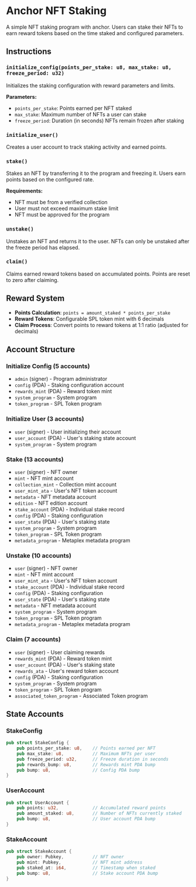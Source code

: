 # Anchor NFT Staking

A simple NFT staking program with anchor. Users can stake their NFTs to earn reward tokens based on the time staked and configured parameters.

## Instructions

### `initialize_config(points_per_stake: u8, max_stake: u8, freeze_period: u32)`
Initializes the staking configuration with reward parameters and limits.

**Parameters:**
- `points_per_stake`: Points earned per NFT staked
- `max_stake`: Maximum number of NFTs a user can stake
- `freeze_period`: Duration (in seconds) NFTs remain frozen after staking

### `initialize_user()`
Creates a user account to track staking activity and earned points.

### `stake()`
Stakes an NFT by transferring it to the program and freezing it. Users earn points based on the configured rate.

**Requirements:**
- NFT must be from a verified collection
- User must not exceed maximum stake limit
- NFT must be approved for the program

### `unstake()`
Unstakes an NFT and returns it to the user. NFTs can only be unstaked after the freeze period has elapsed.

### `claim()`
Claims earned reward tokens based on accumulated points. Points are reset to zero after claiming.

## Reward System

- **Points Calculation**: `points = amount_staked * points_per_stake`
- **Reward Tokens**: Configurable SPL token mint with 6 decimals
- **Claim Process**: Convert points to reward tokens at 1:1 ratio (adjusted for decimals)

## Account Structure

### Initialize Config (5 accounts)
- `admin` (signer) - Program administrator
- `config` (PDA) - Staking configuration account
- `rewards_mint` (PDA) - Reward token mint
- `system_program` - System program
- `token_program` - SPL Token program

### Initialize User (3 accounts)
- `user` (signer) - User initializing their account
- `user_account` (PDA) - User's staking state account
- `system_program` - System program

### Stake (13 accounts)
- `user` (signer) - NFT owner
- `mint` - NFT mint account
- `collection_mint` - Collection mint account
- `user_mint_ata` - User's NFT token account
- `metadata` - NFT metadata account
- `edition` - NFT edition account
- `stake_account` (PDA) - Individual stake record
- `config` (PDA) - Staking configuration
- `user_state` (PDA) - User's staking state
- `system_program` - System program
- `token_program` - SPL Token program
- `metadata_program` - Metaplex metadata program

### Unstake (10 accounts)
- `user` (signer) - NFT owner
- `mint` - NFT mint account
- `user_mint_ata` - User's NFT token account
- `stake_account` (PDA) - Individual stake record
- `config` (PDA) - Staking configuration
- `user_state` (PDA) - User's staking state
- `metadata` - NFT metadata account
- `system_program` - System program
- `token_program` - SPL Token program
- `metadata_program` - Metaplex metadata program

### Claim (7 accounts)
- `user` (signer) - User claiming rewards
- `rewards_mint` (PDA) - Reward token mint
- `user_account` (PDA) - User's staking state
- `rewards_ata` - User's reward token account
- `config` (PDA) - Staking configuration
- `system_program` - System program
- `token_program` - SPL Token program
- `associated_token_program` - Associated Token program

## State Accounts

### StakeConfig
```rust
pub struct StakeConfig {
    pub points_per_stake: u8,    // Points earned per NFT
    pub max_stake: u8,           // Maximum NFTs per user
    pub freeze_period: u32,      // Freeze duration in seconds
    pub rewards_bump: u8,        // Rewards mint PDA bump
    pub bump: u8,                // Config PDA bump
}
```

### UserAccount
```rust
pub struct UserAccount {
    pub points: u32,             // Accumulated reward points
    pub amount_staked: u8,       // Number of NFTs currently staked
    pub bump: u8,                // User account PDA bump
}
```

### StakeAccount
```rust
pub struct StakeAccount {
    pub owner: Pubkey,           // NFT owner
    pub mint: Pubkey,            // NFT mint address
    pub staked_at: i64,          // Timestamp when staked
    pub bump: u8,                // Stake account PDA bump
}
```
